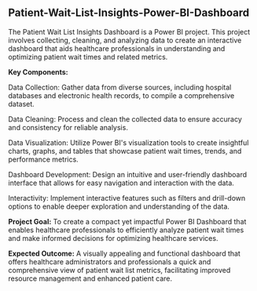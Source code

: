 ## Patient-Wait-List-Insights-Power-BI-Dashboard
The Patient Wait List Insights Dashboard is a Power BI project. This project involves collecting, cleaning, and analyzing data to create an interactive dashboard that aids healthcare professionals in understanding and optimizing patient wait times and related metrics.

**Key Components:** 

Data Collection: Gather data from diverse sources, including hospital databases and electronic health records, to compile a comprehensive dataset.

Data Cleaning: Process and clean the collected data to ensure accuracy and consistency for reliable analysis.

Data Visualization: Utilize Power BI's visualization tools to create insightful charts, graphs, and tables that showcase patient wait times, trends, and performance metrics.

Dashboard Development: Design an intuitive and user-friendly dashboard interface that allows for easy navigation and interaction with the data.

Interactivity: Implement interactive features such as filters and drill-down options to enable deeper exploration and understanding of the data.

**Project Goal:** 
To create a compact yet impactful Power BI Dashboard that enables healthcare professionals to efficiently analyze patient wait times and make informed decisions for optimizing healthcare services.

**Expected Outcome:** 
A visually appealing and functional dashboard that offers healthcare administrators and professionals a quick and comprehensive view of patient wait list metrics, facilitating improved resource management and enhanced patient care.

